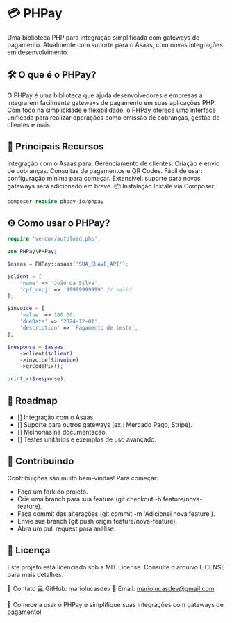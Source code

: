 # 💳 PHPay

Uma biblioteca PHP para integração simplificada com gateways de pagamento. Atualmente com suporte para o Asaas, com novas integrações em desenvolvimento.

## 🛠️ O que é o PHPay?

O PHPay é uma biblioteca que ajuda desenvolvedores e empresas a integrarem facilmente gateways de pagamento em suas aplicações PHP. Com foco na simplicidade e flexibilidade, o PHPay oferece uma interface unificada para realizar operações como emissão de cobranças, gestão de clientes e mais.

## 🚀 Principais Recursos

Integração com o Asaas para:
Gerenciamento de clientes.
Criação e envio de cobranças.
Consultas de pagamentos e QR Codes.
Fácil de usar: configuração mínima para começar.
Extensível: suporte para novos gateways será adicionado em breve.
📦 Instalação
Instale via Composer:

```php
composer require phpay-io/phpay
```

## ⚙️ Como usar o PHPay?

```php
require 'vendor/autoload.php';

use PHPay\PHPay;

$asaas = PHPay::asaas('SUA_CHAVE_API');

$client = [
    'name' => 'João da Silva',
    'cpf_cnpj' => '99999999999' // valid
];

$invoice = [
    'value' => 100.00,
    'dueDate' => '2024-12-01',
    'description' => 'Pagamento de teste',
];

$response = $asaas
    ->client($client)
    ->invoice($invoice)
    ->qrCodePix();

print_r($response);
```

## 📝 Roadmap

- [] Integração com o Asaas.
- [] Suporte para outros gateways (ex.: Mercado Pago, Stripe).
- [] Melhorias na documentação.
- [] Testes unitários e exemplos de uso avançado.

## 🌟 Contribuindo

Contribuições são muito bem-vindas!
Para começar:

- Faça um fork do projeto.
- Crie uma branch para sua feature (git checkout -b feature/nova-feature).
- Faça commit das alterações (git commit -m 'Adicionei nova feature').
- Envie sua branch (git push origin feature/nova-feature).
- Abra um pull request para análise.

## 📄 Licença

Este projeto está licenciado sob a MIT License. Consulte o arquivo LICENSE para mais detalhes.

🤝 Contato
💻 GitHub: mariolucasdev
📧 Email: mariolucasdev@gmail.com

🎉 Comece a usar o PHPay e simplifique suas integrações com gateways de pagamento!
